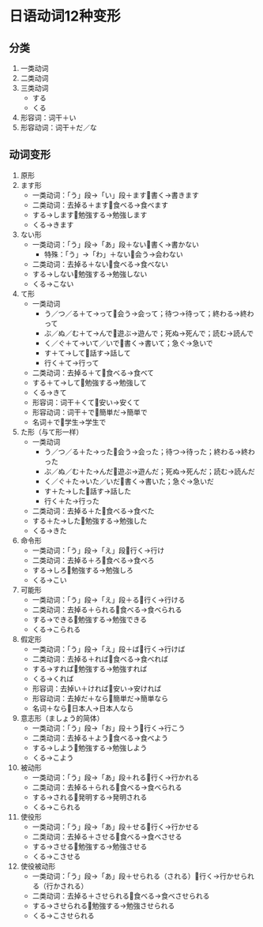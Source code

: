 # 日语动词12种变形

## 分类

1. 一类动词
2. 二类动词
3. 三类动词
    - する
    - くる
4. 形容词：词干＋い
5. 形容动词：词干＋だ／な

## 动词变形

1. 原形
2. ます形
    - 一类动词：「う」段→「い」段＋ます📌書く→書きます
    - 二类动词：去掉る＋ます📌食べる→食べます
    - する→します📌勉強する→勉強します
    - くる→きます
3. ない形
    - 一类动词：「う」段→「あ」段＋ない📌書く→書かない
        - 特殊：「う」→「わ」＋ない📌会う→会わない
    - 二类动词：去掉る＋ない📌食べる→食べない
    - する→しない📌勉強する→勉強しない
    - くる→こない
4. て形
    - 一类动词
        - う／つ／る＋て→って📌会う→会って；待つ→待って；終わる→終わって
        - ぶ／ぬ／む＋て→んで📌遊ぶ→遊んで；死ぬ→死んで；読む→読んで
        - く／ぐ＋て→いて／いで📌書く→書いて；急ぐ→急いで
        - す＋て→して📌話す→話して
        - 行く＋て→行って
    - 二类动词：去掉る＋て📌食べる→食べて
    - する＋て→して📌勉強する→勉強して
    - くる→きて
    - 形容词：词干＋くて📌安い→安くて
    - 形容动词：词干＋で📌簡単だ→簡単で
    - 名词＋で📌学生→学生で
5. た形（与て形一样）
    - 一类动词
        - う／つ／る＋た→った📌会う→会った；待つ→待った；終わる→終わった
        - ぶ／ぬ／む＋た→んだ📌遊ぶ→遊んだ；死ぬ→死んだ；読む→読んだ
        - く／ぐ＋た→いた／いだ📌書く→書いた；急ぐ→急いだ
        - す＋た→した📌話す→話した
        - 行く＋た→行った
    - 二类动词：去掉る＋た📌食べる→食べた
    - する＋た→した📌勉強する→勉強した
    - くる→きた
6. 命令形
    - 一类动词：「う」段→「え」段📌行く→行け
    - 二类动词：去掉る＋ろ📌食べる→食べろ
    - する→しろ📌勉強する→勉強しろ
    - くる→こい
7. 可能形
    - 一类动词：「う」段→「え」段＋る📌行く→行ける
    - 二类动词：去掉る＋られる📌食べる→食べられる
    - する→できる📌勉強する→勉強できる
    - くる→こられる
8. 假定形
    - 一类动词：「う」段→「え」段＋ば📌行く→行けば
    - 二类动词：去掉る＋れば📌食べる→食べれば
    - する→すれば📌勉強する→勉強すれば
    - くる→くれば
    - 形容词：去掉い＋ければ📌安い→安ければ
    - 形容动词：去掉だ＋なら📌簡単だ→簡単なら
    - 名词＋なら📌日本人→日本人なら
9. 意志形（ましょう的简体）
    - 一类动词：「う」段→「お」段＋う📌行く→行こう
    - 二类动词：去掉る＋よう📌食べる→食べよう
    - する→しよう📌勉強する→勉強しよう
    - くる→こよう
10. 被动形
    - 一类动词：「う」段→「あ」段＋れる📌行く→行かれる
    - 二类动词：去掉る＋られる📌食べる→食べられる
    - する→される📌発明する→発明される
    - くる→こられる
11. 使役形
    - 一类动词：「う」段→「あ」段＋せる📌行く→行かせる
    - 二类动词：去掉る＋させる📌食べる→食べさせる
    - する→させる📌勉強する→勉強させる
    - くる→こさせる
12. 使役被动形
    - 一类动词：「う」段→「あ」段＋せられる（される）📌行く→行かせられる（行かされる）
    - 二类动词：去掉る＋させられる📌食べる→食べさせられる
    - する→させられる📌勉強する→勉強させられる
    - くる→こさせられる